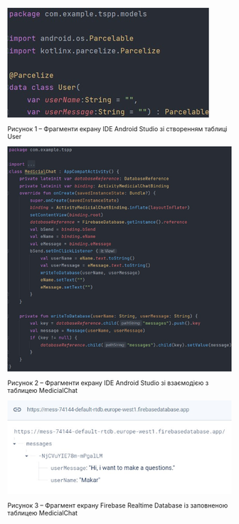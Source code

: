 ![ConstructDB](/3-SoftwareConstruction/2-IDE/ConstructDB.jpg)
<div >
  <p>Рисунок 1 – Фрагменти екрану IDE Android Studio зі створенням таблиці User</p>
</div>

![ConstructDB2](/3-SoftwareConstruction/2-IDE/ConstructDB2.jpg)
<div>
  <p>Рисунок 2 – Фрагменти екрану IDE Android Studio зі взаємодією з таблицею MedicialChat</p>
</div>

![ConstructDB2](/3-SoftwareConstruction/2-IDE/ConstructDB3.jpg)
<div >
  <p>Рисунок 3 – Фрагмент екрану Firebase Realtime Database із заповненою таблицею MedicialChat</p>
</div>
